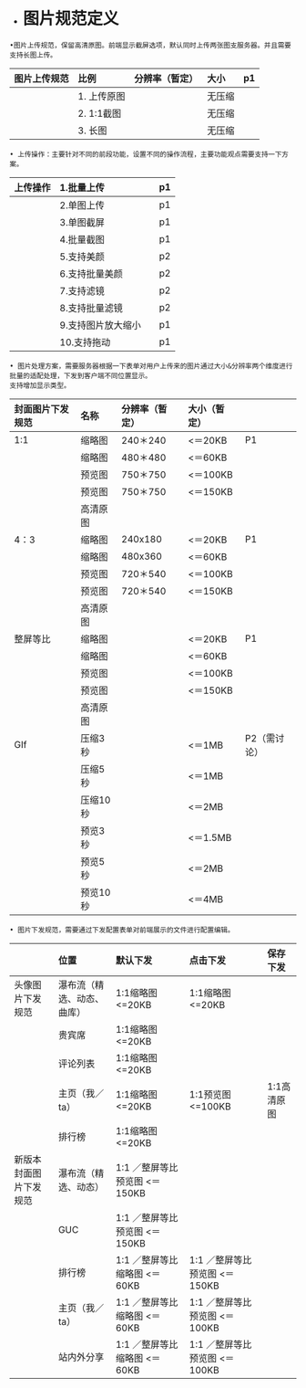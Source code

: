 * # 图片规范定义

```
•图片上传规范，保留高清原图。前端显示截屏选项，默认同时上传两张图支服务器。并且需要支持长图上传。
```

| 图片上传规范 | 比例 | 分辨率（暂定） | 大小 | p1 |
| :--- | :--- | :--- | :--- | :--- |
|  | 1. 上传原图 |  | 无压缩 |  |
|  | 2. 1:1截图 |  | 无压缩 |  |
|  | 3. 长图 |  | 无压缩 |  |

```
• 上传操作：主要针对不同的前段功能，设置不同的操作流程，主要功能观点需要支持一下方案。
```

| 上传操作 | 1.批量上传 |  | p1 |
| :--- | :--- | :--- | :--- |
|  | 2.单图上传 |  | p1 |
|  | 3.单图截屏 |  | p1 |
|  | 4.批量截图 |  | p1 |
|  | 5.支持美颜 |  | p2 |
|  | 6.支持批量美颜 |  | p2 |
|  | 7.支持滤镜 |  | p2 |
|  | 8.支持批量滤镜 |  | p2 |
|  | 9.支持图片放大缩小 |  | p1 |
|  | 10.支持拖动 |  | p1 |

```
• 图片处理方案，需要服务器根据一下表单对用户上传来的图片通过大小&分辨率两个维度进行批量的适配处理，下发到客户端不同位置显示。
支持增加显示类型。
```

| 封面图片下发规范 | 名称 | 分辨率（暂定） | 大小（暂定） |  |
| :--- | :--- | :--- | :--- | :--- |
| 1:1 | 缩略图 | 240＊240 | &lt;＝20KB | P1 |
|  | 缩略图 | 480＊480 | &lt;＝60KB |  |
|  | 预览图 | 750＊750 | &lt;＝100KB |  |
|  | 预览图 | 750＊750 | &lt;＝150KB |  |
|  | 高清原图 |  |  |  |
| 4：3 | 缩略图 | 240x180 | &lt;＝20KB | P1 |
|  | 缩略图 | 480x360 | &lt;＝60KB |  |
|  | 预览图 | 720＊540 | &lt;＝100KB |  |
|  | 预览图 | 720＊540 | &lt;＝150KB |  |
|  | 高清原图 |  |  |  |
| 整屏等比 | 缩略图 |  | &lt;＝20KB | P1 |
|  | 缩略图 |  | &lt;＝60KB |  |
|  | 预览图 |  | &lt;＝100KB |  |
|  | 预览图 |  | &lt;＝150KB |  |
|  | 高清原图 |  |  |  |
| GIf | 压缩3秒 |  | &lt;＝1MB | P2（需讨论） |
|  | 压缩5秒 |  | &lt;＝1MB |  |
|  | 压缩10秒 |  | &lt;＝2MB |  |
|  | 预览3秒 |  | &lt;＝1.5MB |  |
|  | 预览5秒 |  | &lt;＝2MB |  |
|  | 预览10秒 |  | &lt;＝4MB |  |

```
• 图片下发规范，需要通过下发配置表单对前端展示的文件进行配置编辑。
```

|  | 位置 | 默认下发 | 点击下发 | 保存下发 |
| :--- | :--- | :--- | :--- | :--- |
| 头像图片下发规范 | 瀑布流（精选、动态、曲库） | 1:1缩略图 &lt;=20KB | 1:1缩略图 &lt;=20KB |  |
|  | 贵宾席 | 1:1缩略图 &lt;=20KB |  |  |
|  | 评论列表 | 1:1缩略图 &lt;=20KB |  |  |
|  | 主页（我／ta） | 1:1缩略图 &lt;=20KB | 1:1预览图&lt;=100KB | 1:1高清原图 |
|  | 排行榜 | 1:1缩略图 &lt;=20KB |  |  |
| 新版本封面图片下发规范 | 瀑布流（精选、动态） | 1:1 ／整屏等比预览图 &lt;＝150KB |  |  |
|  | GUC | 1:1 ／整屏等比预览图 &lt;＝150KB |  |  |
|  | 排行榜 | 1:1 ／整屏等比缩略图 &lt;＝60KB | 1:1 ／整屏等比预览图 &lt;＝150KB |  |
|  | 主页（我／ta） | 1:1 ／整屏等比缩略图 &lt;＝60KB | 1:1 ／整屏等比预览图 &lt;＝100KB |  |
|  | 站内外分享 | 1:1 ／整屏等比缩略图 &lt;＝60KB | 1:1 ／整屏等比预览图 &lt;＝100KB |  |



